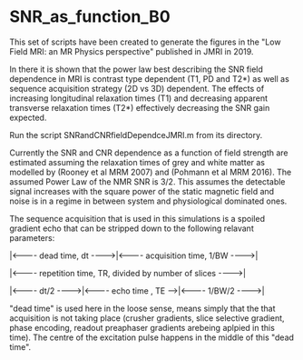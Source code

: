 # SNR_as_function_B0
This set of scripts have been created to generate the figures in the "Low Field MRI: an MR Physics perspective" published in JMRI in 2019.

In there it is shown that the power law best describing the SNR field dependence in MRI is contrast type dependent (T1, PD and T2*) as well as sequence acquisition strategy (2D vs 3D) dependent. The effects of increasing longitudinal relaxation times (T1) and decreasing apparent transverse relaxation times (T2*) effectively decreasing the SNR gain expected.

Run the script SNRandCNRfieldDependceJMRI.m from its directory.

Currently the SNR and CNR dependence as a function of field strength are estimated assuming the relaxation times of grey and white matter as modelled by (Rooney et al MRM 2007) and (Pohmann et al MRM 2016).
The assumed Power Law of the NMR SNR is 3/2. This assumes the detectable signal increases with the square power of the static magnetic field and noise is in a regime in between system and physiological dominated ones.


The sequence acquisition that is used in this simulations is a spoiled gradient echo that can be stripped down to the following relavant parameters:

|<----    dead time, dt    ---->|<----    acquisition time,  1/BW    ---->|

|<----    repetition time, TR, divided by number of slices           ---->|

|<----  dt/2 ---->|<----    echo time , TE      -->|<----   1/BW/2   ---->|

"dead time" is used here in the loose sense, means simply that the that acquisition is not taking place (crusher gradients, slice selective gradient, phase encoding, readout preaphaser gradients arebeing  aplpied in this time). The centre of the excitation pulse happens in the middle of this "dead time".  
